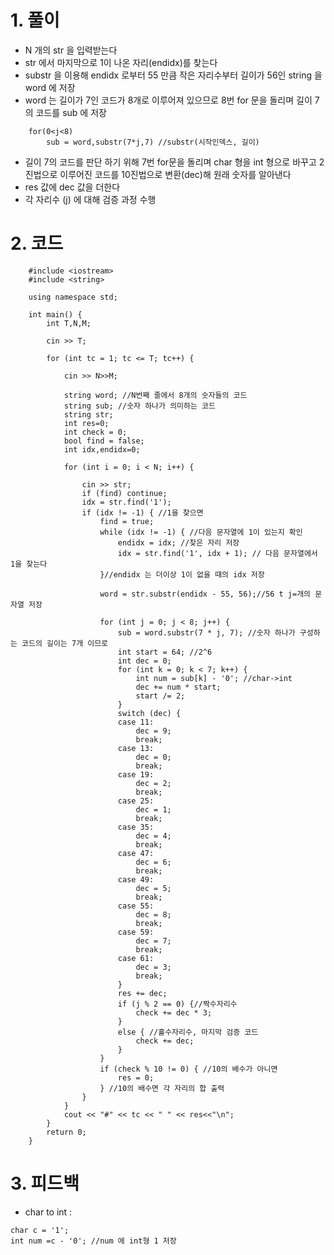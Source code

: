 # 1. 풀이

- N 개의 str 을 입력받는다
- str 에서 마지막으로 1이 나온 자리(endidx)를 찾는다
- substr 을 이용해 endidx 로부터 55 만큼 작은 자리수부터 길이가 56인 string 을 word 에 저장
- word 는 길이가 7인 코드가 8개로 이루어져 있으므로 8번 for 문을 돌리며 길이 7의 코드를 sub 에 저장
```
    for(0<j<8)
    	sub = word,substr(7*j,7) //substr(시작인덱스, 길이)
```
- 길이 7의 코드를 판단 하기 위해 7번 for문을 돌리며 char 형을 int 형으로 바꾸고 2진법으로 이루어진 코드를 10진법으로 변환(dec)해 원래 숫자를 알아낸다
- res 값에  dec 값을 더한다
- 각 자리수 (j) 에 대해 검증 과정 수행

# 2. 코드
```
    #include <iostream>
    #include <string>
    
    using namespace std;
    
    int main() {
    	int T,N,M;
    	
    	cin >> T;
    
    	for (int tc = 1; tc <= T; tc++) {
    
    		cin >> N>>M;
    
    		string word; //N번째 줄에서 8개의 숫자들의 코드
    		string sub; //숫자 하나가 의미하는 코드
    		string str;
    		int res=0;
    		int check = 0;
    		bool find = false;
    		int idx,endidx=0;
    		
    		for (int i = 0; i < N; i++) {
    			
    			cin >> str;
    			if (find) continue;
    			idx = str.find('1');
    			if (idx != -1) { //1을 찾으면
    				find = true;
    				while (idx != -1) { //다음 문자열에 1이 있는지 확인
    					endidx = idx; //찾은 자리 저장
    					idx = str.find('1', idx + 1); // 다음 문자열에서 1을 찾는다
    				}//endidx 는 더이상 1이 없을 때의 idx 저장
    				
    				word = str.substr(endidx - 55, 56);//56 t j=개의 문자열 저장
    
    				for (int j = 0; j < 8; j++) {
    					sub = word.substr(7 * j, 7); //숫자 하나가 구성하는 코드의 길이는 7개 이므로
    					int start = 64; //2^6
    					int dec = 0;
    					for (int k = 0; k < 7; k++) {
    						int num = sub[k] - '0'; //char->int
    						dec += num * start;
    						start /= 2;
    					}
    					switch (dec) {
    					case 11:
    						dec = 9;
    						break;
    					case 13:
    						dec = 0;
    						break;
    					case 19:
    						dec = 2;
    						break;
    					case 25:
    						dec = 1;
    						break;
    					case 35:
    						dec = 4;
    						break;
    					case 47:
    						dec = 6;
    						break;
    					case 49:
    						dec = 5;
    						break;
    					case 55:
    						dec = 8;
    						break;
    					case 59:
    						dec = 7;
    						break;
    					case 61:
    						dec = 3;
    						break;
    					}
    					res += dec;
    					if (j % 2 == 0) {//짝수자리수
    						check += dec * 3;
    					}
    					else { //홀수자리수, 마지막 검증 코드
    						check += dec;
    					}
    				}
    				if (check % 10 != 0) { //10의 배수가 아니면
    					res = 0;
    				} //10의 배수면 각 자리의 합 출력
    			}
    		}
    		cout << "#" << tc << " " << res<<"\n";
    	}
    	return 0;
    }
```
# 3. 피드백
- char to int : 
```
char c = '1';
int num =c - '0'; //num 에 int형 1 저장
```